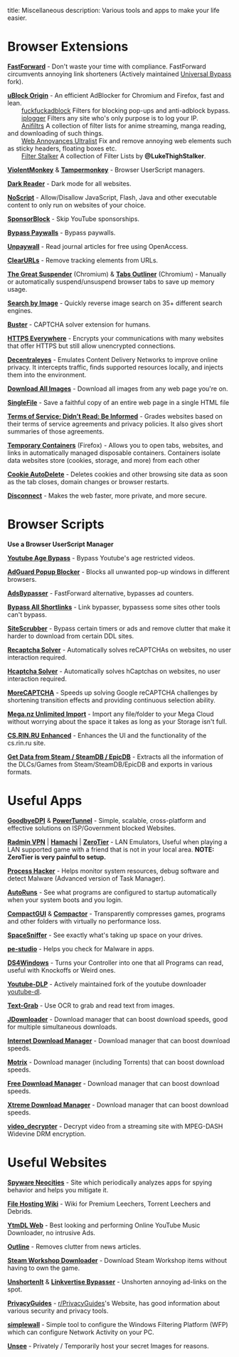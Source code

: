 title: Miscellaneous
description: Various tools and apps to make your life easier.

# Browser Extensions

[**FastForward**](https://github.com/FastForwardTeam/FastForward) - Don't waste your time with compliance. FastForward circumvents annoying link shorteners (Actively maintained [Universal Bypass](https://github.com/Sainan/Universal-Bypass) fork).

[**uBlock Origin**](https://github.com/gorhill/uBlock) - An efficient AdBlocker for Chromium and Firefox, fast and lean.  
&nbsp;&nbsp;&nbsp;&nbsp;&nbsp;&nbsp;&nbsp;&nbsp;[fuckfuckadblock](https://github.com/bogachenko/fuckfuckadblock) Filters for blocking pop-ups and anti-adblock bypass.  
&nbsp;&nbsp;&nbsp;&nbsp;&nbsp;&nbsp;&nbsp;&nbsp;[iplogger](https://github.com/piperun/iploggerfilter) Filters any site who's only purpose is to log your IP.  
&nbsp;&nbsp;&nbsp;&nbsp;&nbsp;&nbsp;&nbsp;&nbsp;[Anifiltrs](https://github.com/Karmesinrot/Anifiltrs) A collection of filter lists for anime streaming, manga reading, and downloading of such things.  
&nbsp;&nbsp;&nbsp;&nbsp;&nbsp;&nbsp;&nbsp;&nbsp;[Web Annoyances Ultralist](https://github.com/yourduskquibbles/webannoyances) Fix and remove annoying web elements such as sticky headers, floating boxes etc.  
&nbsp;&nbsp;&nbsp;&nbsp;&nbsp;&nbsp;&nbsp;&nbsp;[Filter Stalker](https://rentry.co/FilterStalker) A collection of Filter Lists by **@LukeThighStalker**. 

[**ViolentMonkey**](https://github.com/violentmonkey/violentmonkey) & [**Tampermonkey**](https://www.tampermonkey.net/) - Browser UserScript managers. 

[**Dark Reader**](https://github.com/darkreader/darkreader) - Dark mode for all websites.

[**NoScript**](https://github.com/hackademix/noscript) - Allow/Disallow JavaScript, Flash, Java and other executable content to only run on websites of your choice.  

[**SponsorBlock**](https://github.com/ajayyy/SponsorBlock) - Skip YouTube sponsorships.

[**Bypass Paywalls**](https://github.com/iamadamdev/bypass-paywalls-chrome) - Bypass paywalls.

[**Unpaywall**](https://unpaywall.org/products/extension) - Read journal articles for free using OpenAccess.

[**ClearURLs**](https://github.com/ClearURLs/Addon) - Remove tracking elements from URLs.

[**The Great Suspender**](https://github.com/aciidic/thegreatsuspender-notrack) (Chromium) & [**Tabs Outliner**](https://chrome.google.com/webstore/detail/tabs-outliner/eggkanocgddhmamlbiijnphhppkpkmkl) (Chromium) - Manually or automatically suspend/unsuspend browser tabs to save up memory usage.  

[**Search by Image**](https://github.com/dessant/search-by-image) - Quickly reverse image search on 35+ different search engines.

[**Buster**](https://github.com/dessant/buster) - CAPTCHA solver extension for humans.

[**HTTPS Everywhere**](https://github.com/EFForg/https-everywhere) - Encrypts your communications with many websites that offer HTTPS but still allow unencrypted connections.

[**Decentraleyes**](https://git.synz.io/Synzvato/decentraleyes) - Emulates Content Delivery Networks to improve online privacy. It intercepts traffic, finds supported resources locally, and injects them into the environment.

[**Download All Images**](https://github.com/belaviyo/save-images) - Download all images from any web page you're on.

[**SingleFile**](https://github.com/gildas-lormeau/SingleFile) -  Save a faithful copy of an entire web page in a single HTML file

[**Terms of Service; Didn’t Read: Be Informed**](https://github.com/tosdr/browser-extensions) - Grades websites based on their terms of service agreements and privacy policies. It also gives short summaries of those agreements.

[**Temporary Containers**](https://github.com/stoically/temporary-containers) (Firefox) - Allows you to open tabs, websites, and links in automatically managed disposable containers. Containers isolate data websites store (cookies, storage, and more) from each other

[**Cookie AutoDelete**](https://github.com/Cookie-AutoDelete/Cookie-AutoDelete) - Deletes cookies and other browsing site data as soon as the tab closes, domain changes or browser restarts.

[**Disconnect**](https://github.com/disconnectme/disconnect) - Makes the web faster, more private, and more secure.

# Browser Scripts
**Use a Browser UserScript Manager**

[**Youtube Age Bypass**](https://github.com/zerodytrash/Simple-YouTube-Age-Restriction-Bypass/) - Bypass Youtube's age restricted videos.

[**AdGuard Popup Blocker**](https://github.com/AdguardTeam/PopupBlocker) - Blocks all unwanted pop-up windows in different browsers.

[**AdsBypasser**](https://github.com/adsbypasser/adsbypasser) - FastForward alternative, bypasses ad counters. 

[**Bypass All Shortlinks**](https://greasyfork.org/en/scripts/431691-bypass-all-shortlinks) - Link bypasser, bypassess some sites other tools can't bypass.

[**SiteScrubber**](https://github.com/PrimePlaya24/dl-site-scrubber) - Bypass certain timers or ads and remove clutter that make it harder to download from certain DDL sites.

[**Recaptcha Solver**](https://greasyfork.org/en/scripts/430593-recaptcha-solver-automatically-solves-recaptcha-in-browser) - Automatically solves reCAPTCHAs on websites, no user interaction required.

[**Hcaptcha Solver**](https://greasyfork.org/en/scripts/425854-hcaptcha-solver-automatically-solves-hcaptcha-in-browser) - Automatically solves hCaptchas on websites, no user interaction required.

[**MoreCAPTCHA**](https://greasyfork.org/en/scripts/31088-morecaptcha) - Speeds up solving Google reCAPTCHA challenges by shortening transition effects and providing continuous selection ability.

[**Mega.nz Unlimited Import**](https://pastebin.com/raw/4AXkE1yE) - Import any file/folder to your Mega Cloud without worrying about the space it takes as long as your Storage isn't full.

[**CS.RIN.RU Enhanced**](https://github.com/SubZeroPL/cs-rin-ru-enhanced-mod) - Enhances the UI and the functionality of the cs.rin.ru site.

[**Get Data from Steam / SteamDB / EpicDB**](https://github.com/Sak32009/GetDLCInfoFromSteamDB/) - Extracts all the information of the DLCs/Games from Steam/SteamDB/EpicDB and exports in various formats.

# Useful Apps

[**GoodbyeDPI**](https://github.com/ValdikSS/GoodbyeDPI) & [**PowerTunnel**](https://github.com/krlvm/PowerTunnel) - Simple, scalable, cross-platform and effective solutions on ISP/Government blocked Websites.  

[**Radmin VPN**](https://www.radmin-vpn.com/) | [**Hamachi**](https://www.vpn.net/) | [**ZeroTier**](https://github.com/zerotier/ZeroTierOne) - LAN Emulators, Useful when playing a LAN supported game with a friend that is not in your local area. **NOTE: ZeroTier is very painful to setup.**

[**Process Hacker**](https://github.com/processhacker/processhacker) - Helps monitor system resources, debug software and detect Malware (Advanced version of Task Manager).

[**AutoRuns**](https://docs.microsoft.com/en-us/sysinternals/downloads/autoruns) - See what programs are configured to startup automatically when your system boots and you login.

[**CompactGUI**](https://github.com/ImminentFate/CompactGUI) & [**Compactor**](https://github.com/Freaky/Compactor) - Transparently compresses games, programs and other folders with virtually no performance loss.

[**SpaceSniffer**](http://www.uderzo.it/main_products/space_sniffer/) - See exactly what's taking up space on your drives.

[**pe-studio**](https://www.winitor.com/) - Helps you check for Malware in apps.

[**DS4Windows**](https://github.com/Ryochan7/DS4Windows) - Turns your Controller into one that all Programs can read, useful with Knockoffs or Weird ones.

[**Youtube-DLP**](https://github.com/yt-dlp/yt-dlp) - Actively maintained fork of the youtube downloader [youtube-dl](https://github.com/ytdl-org/youtube-dl).

[**Text-Grab**](https://github.com/TheJoeFin/Text-Grab) - Use OCR to grab and read text from images.

[**JDownloader**](https://jdownloader.org/jdownloader2) - Download manager that can boost download speeds, good for multiple simultaneous downloads.

[**Internet Download Manager**](https://www.internetdownloadmanager.com/) - Download manager that can boost download speeds.

[**Motrix**](https://github.com/agalwood/Motrix) - Download manager (including Torrents) that can boost download speeds.

[**Free Download Manager**](https://www.freedownloadmanager.org/) - Download manager that can boost download speeds.

[**Xtreme Download Manager**](https://github.com/subhra74/xdm) - Download manager that can boost download speeds.

[**video_decrypter**](https://github.com/CrackerCat/video_decrypter) - Decrypt video from a streaming site with MPEG-DASH Widevine DRM encryption. 

# Useful Websites

[**Spyware Neocities**](https://spyware.neocities.org/articles/) - Site which periodically analyzes apps for spying behavior and helps you mitigate it.

[**File Hosting Wiki**](https://filehostlist.miraheze.org/wiki/Main_Page) - Wiki for Premium Leechers, Torrent Leechers and Debrids.

[**YtmDL Web**](https://ytmdl.deepjyoti30.dev/) - Best looking and performing Online YouTube Music Downloader, no intrusive Ads.

[**Outline**](https://outline.com/) - Removes clutter from news articles.

[**Steam Workshop Downloader**](https://www.steamworkshopdownloader.io/) - Download Steam Workshop items without having to own the game.

[**UnshortenIt**](https://unshorten.it/) & [**Linkvertise Bypasser**](https://thebypasser.com/) - Unshorten annoying ad-links on the spot.

[**PrivacyGuides**](https://privacyguides.org/) - [r/PrivacyGuides](https://www.reddit.com/r/PrivacyGuides/)'s Website, has good information about various security and privacy tools.

[**simplewall**](https://www.henrypp.org/product/simplewall) - Simple tool to configure  the Windows Filtering Platform (WFP) which can configure Network Activity on your PC.

[**Unsee**](https://unsee.cc/) - Privately / Temporarily host your secret Images for reasons.



